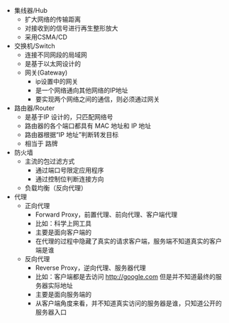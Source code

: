 - 集线器/Hub
    - 扩大网络的传输距离
    - 对接收到的信号进行再生整形放大
    - 采用CSMA/CD
- 交换机/Switch
    - 连接不同网段的局域网    
    - 是基于以太网设计的
    - 网关(Gateway)
        - ip设置中的网关
        - 是一个网络通向其他网络的IP地址
        - 要实现两个网络之间的通信，则必须通过网关
- 路由器/Router
    - 是基于IP 设计的，只匹配网络号
    - 路由器的各个端口都具有 MAC 地址和 IP 地址
    - 路由器根据“IP 地址”判断转发目标
    - 相当于 路牌
- 防火墙
    - 主流的包过滤方式
        - 通过端口号限定应用程序
        - 通过控制位判断连接方向
    - 负载均衡（反向代理）
- 代理
    - 正向代理
        - Forward Proxy，前置代理、前向代理、客户端代理
        - 比如：科学上网工具
        - 主要是面向客户端的
        - 在代理的过程中隐藏了真实的请求客户端，服务端不知道真实的客户端是谁
    - 反向代理    
        - Reverse Proxy，逆向代理、服务器代理
        - 比如：客户端都是去访问 http://google.com 但是并不知道最终的服务器实际地址
        - 主要是面向服务端的
        - 从客户端角度来看，并不知道真实访问的服务器是谁，只知道公开的服务器入口